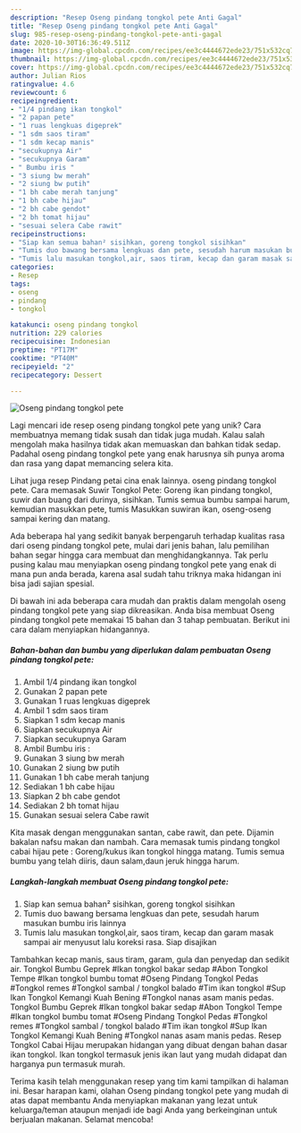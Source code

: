 ```yaml
---
description: "Resep Oseng pindang tongkol pete Anti Gagal"
title: "Resep Oseng pindang tongkol pete Anti Gagal"
slug: 985-resep-oseng-pindang-tongkol-pete-anti-gagal
date: 2020-10-30T16:36:49.511Z
image: https://img-global.cpcdn.com/recipes/ee3c4444672ede23/751x532cq70/oseng-pindang-tongkol-pete-foto-resep-utama.jpg
thumbnail: https://img-global.cpcdn.com/recipes/ee3c4444672ede23/751x532cq70/oseng-pindang-tongkol-pete-foto-resep-utama.jpg
cover: https://img-global.cpcdn.com/recipes/ee3c4444672ede23/751x532cq70/oseng-pindang-tongkol-pete-foto-resep-utama.jpg
author: Julian Rios
ratingvalue: 4.6
reviewcount: 6
recipeingredient:
- "1/4 pindang ikan tongkol"
- "2 papan pete"
- "1 ruas lengkuas digeprek"
- "1 sdm saos tiram"
- "1 sdm kecap manis"
- "secukupnya Air"
- "secukupnya Garam"
- " Bumbu iris "
- "3 siung bw merah"
- "2 siung bw putih"
- "1 bh cabe merah tanjung"
- "1 bh cabe hijau"
- "2 bh cabe gendot"
- "2 bh tomat hijau"
- "sesuai selera Cabe rawit"
recipeinstructions:
- "Siap kan semua bahan² sisihkan, goreng tongkol sisihkan"
- "Tumis duo bawang bersama lengkuas dan pete, sesudah harum masukan bumbu iris lainnya"
- "Tumis lalu masukan tongkol,air, saos tiram, kecap dan garam masak sampai air menyusut lalu koreksi rasa. Siap disajikan"
categories:
- Resep
tags:
- oseng
- pindang
- tongkol

katakunci: oseng pindang tongkol 
nutrition: 229 calories
recipecuisine: Indonesian
preptime: "PT17M"
cooktime: "PT40M"
recipeyield: "2"
recipecategory: Dessert

---
```



![Oseng pindang tongkol pete](https://img-global.cpcdn.com/recipes/ee3c4444672ede23/751x532cq70/oseng-pindang-tongkol-pete-foto-resep-utama.jpg)

Lagi mencari ide resep oseng pindang tongkol pete yang unik? Cara membuatnya memang tidak susah dan tidak juga mudah. Kalau salah mengolah maka hasilnya tidak akan memuaskan dan bahkan tidak sedap. Padahal oseng pindang tongkol pete yang enak harusnya sih punya aroma dan rasa yang dapat memancing selera kita.

Lihat juga resep Pindang petai cina enak lainnya. oseng pindang tongkol pete. Cara memasak Suwir Tongkol Pete: Goreng ikan pindang tongkol, suwir dan buang dari durinya, sisihkan. Tumis semua bumbu sampai harum, kemudian masukkan pete, tumis Masukkan suwiran ikan, oseng-oseng sampai kering dan matang.

Ada beberapa hal yang sedikit banyak berpengaruh terhadap kualitas rasa dari oseng pindang tongkol pete, mulai dari jenis bahan, lalu pemilihan bahan segar hingga cara membuat dan menghidangkannya. Tak perlu pusing kalau mau menyiapkan oseng pindang tongkol pete yang enak di mana pun anda berada, karena asal sudah tahu triknya maka hidangan ini bisa jadi sajian spesial.


Di bawah ini ada beberapa cara mudah dan praktis dalam mengolah oseng pindang tongkol pete yang siap dikreasikan. Anda bisa membuat Oseng pindang tongkol pete memakai 15 bahan dan 3 tahap pembuatan. Berikut ini cara dalam menyiapkan hidangannya.

<!--inarticleads1-->

##### Bahan-bahan dan bumbu yang diperlukan dalam pembuatan Oseng pindang tongkol pete:

1. Ambil 1/4 pindang ikan tongkol
1. Gunakan 2 papan pete
1. Gunakan 1 ruas lengkuas digeprek
1. Ambil 1 sdm saos tiram
1. Siapkan 1 sdm kecap manis
1. Siapkan secukupnya Air
1. Siapkan secukupnya Garam
1. Ambil  Bumbu iris :
1. Gunakan 3 siung bw merah
1. Gunakan 2 siung bw putih
1. Gunakan 1 bh cabe merah tanjung
1. Sediakan 1 bh cabe hijau
1. Siapkan 2 bh cabe gendot
1. Sediakan 2 bh tomat hijau
1. Gunakan sesuai selera Cabe rawit


Kita masak dengan menggunakan santan, cabe rawit, dan pete. Dijamin bakalan nafsu makan dan nambah. Cara memasak tumis pindang tongkol cabai hijau pete : Goreng/kukus ikan tongkol hingga matang. Tumis semua bumbu yang telah diiris, daun salam,daun jeruk hingga harum. 

<!--inarticleads2-->

##### Langkah-langkah membuat Oseng pindang tongkol pete:

1. Siap kan semua bahan² sisihkan, goreng tongkol sisihkan
1. Tumis duo bawang bersama lengkuas dan pete, sesudah harum masukan bumbu iris lainnya
1. Tumis lalu masukan tongkol,air, saos tiram, kecap dan garam masak sampai air menyusut lalu koreksi rasa. Siap disajikan


Tambahkan kecap manis, saus tiram, garam, gula dan penyedap dan sedikit air. Tongkol Bumbu Geprek #Ikan tongkol bakar sedap #Abon Tongkol Tempe #Ikan tongkol bumbu tomat #Oseng Pindang Tongkol Pedas #Tongkol remes #Tongkol sambal / tongkol balado #Tim ikan tongkol #Sup Ikan Tongkol Kemangi Kuah Bening #Tongkol nanas asam manis pedas. Tongkol Bumbu Geprek #Ikan tongkol bakar sedap #Abon Tongkol Tempe #Ikan tongkol bumbu tomat #Oseng Pindang Tongkol Pedas #Tongkol remes #Tongkol sambal / tongkol balado #Tim ikan tongkol #Sup Ikan Tongkol Kemangi Kuah Bening #Tongkol nanas asam manis pedas. Resep Tongkol Cabai Hijau merupakan hidangan yang dibuat dengan bahan dasar ikan tongkol. Ikan tongkol termasuk jenis ikan laut yang mudah didapat dan harganya pun termasuk murah. 

Terima kasih telah menggunakan resep yang tim kami tampilkan di halaman ini. Besar harapan kami, olahan Oseng pindang tongkol pete yang mudah di atas dapat membantu Anda menyiapkan makanan yang lezat untuk keluarga/teman ataupun menjadi ide bagi Anda yang berkeinginan untuk berjualan makanan. Selamat mencoba!
